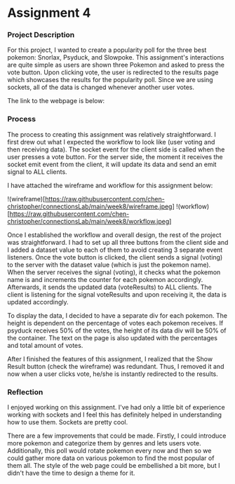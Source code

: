 # Assignment 4

### Project Description

For this project, I wanted to create a popularity poll for the three best pokemon: Snorlax, Psyduck, and Slowpoke. This assignment's interactions are quite simple as users are shown three Pokemon and asked to press the vote button. Upon clicking vote, the user is redirected to the results page which showcases the results for the popularity poll. Since we are using sockets, all of the data is changed whenever another user votes.

The link to the webpage is below:

### Process

The process to creating this assignment was relatively straightforward. I first drew out what I expected the workflow to look like (user voting and then receiving data). The socket event for the client side is called when the user presses a vote button. For the server side, the moment it receives the socket emit event from the client, it will update its data and send an emit signal to ALL clients.

I have attached the wireframe and workflow for this assignment below:

!(wireframe)[https://raw.githubusercontent.com/chen-christopher/connectionsLab/main/week8/wireframe.jpeg]
!(workflow)[https://raw.githubusercontent.com/chen-christopher/connectionsLab/main/week8/workflow.jpeg]

Once I established the workflow and overall design, the rest of the project was straightforward. I had to set up all three buttons from the client side and I added a dataset value to each of them to avoid creating 3 separate event listeners. Once the vote button is clicked, the client sends a signal (voting) to the server with the dataset value (which is just the pokemon name). When the server receives the signal (voting), it checks what the pokemon name is and increments the counter for each pokemon accordingly. Afterwards, it sends the updated data (voteResults) to ALL clients. The client is listening for the signal voteResults and upon receiving it, the data is updated accordingly.

To display the data, I decided to have a separate div for each pokemon. The height is dependent on the percentage of votes each pokemon receives. If psyduck receives 50% of the votes, the height of its data div will be 50% of the container. The text on the page is also updated with the percentages and total amount of votes.

After I finished the features of this assignment, I realized that the Show Result button (check the wireframe) was redundant. Thus, I removed it and now when a user clicks vote, he/she is instantly redirected to the results.

### Reflection

I enjoyed working on this assignment. I've had only a little bit of experience working with sockets and I feel this has definitely helped in understanding how to use them. Sockets are pretty cool.

There are a few improvements that could be made. Firstly, I could introduce more pokemon and categorize them by genres and lets users vote. Additionally, this poll would rotate pokemon every now and then so we could gather more data on various pokemon to find the most popular of them all. The style of the web page could be embellished a bit more, but I didn't have the time to design a theme for it.
